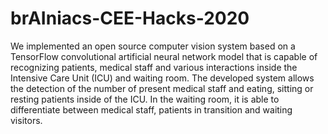 # brAIniacs-CEE-Hacks-2020
We implemented an open source computer vision system based on a TensorFlow convolutional artificial neural network model that is capable of recognizing patients, medical staff and various interactions inside the Intensive Care Unit (ICU) and waiting room. The developed system allows the detection of the number of present medical staff and eating, sitting or resting patients inside of the ICU. In the waiting room, it is able to differentiate between medical staff, patients in transition and waiting visitors.

